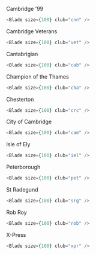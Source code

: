 Cambridge '99

```js
<Blade size={100} club="cnn" />
```

Cambridge Veterans

```js
<Blade size={100} club="vet" />
```

Cantabrigian

```js
<Blade size={100} club="cab" />
```

Champion of the Thames

```js
<Blade size={100} club="cha" />
```

Chesterton

```js
<Blade size={100} club="crc" />
```

City of Cambridge

```js
<Blade size={100} club="cam" />
```

Isle of Ely

```js
<Blade size={100} club="iel" />
```

Peterborough

```js
<Blade size={100} club="pet" />
```

St Radegund

```js
<Blade size={100} club="srg" />
```

Rob Roy

```js
<Blade size={100} club="rob" />
```

X-Press

```js
<Blade size={100} club="xpr" />
```
